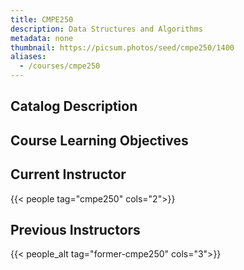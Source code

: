```yaml
---
title: CMPE250
description: Data Structures and Algorithms
metadata: none
thumbnail: https://picsum.photos/seed/cmpe250/1400
aliases:
  - /courses/cmpe250
---
```


## Catalog Description

## Course Learning Objectives

## Current Instructor

{{< people tag="cmpe250" cols="2">}}

## Previous Instructors

{{< people_alt tag="former-cmpe250" cols="3">}}
